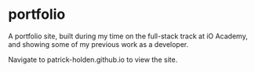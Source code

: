 # portfolio

A portfolio site, built during my time on the full-stack track at iO Academy, and showing some of my previous work as a developer.

Navigate to patrick-holden.github.io to view the site.